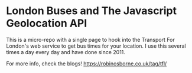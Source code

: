 # London Buses and The Javascript Geolocation API

This is a micro-repo with a single page to hook into the Transport For London's web service to get bus times for your location. I use this several times a day every day and have done since 2011.

For more info, check the blogs! <https://robinosborne.co.uk/tag/tfl/>
